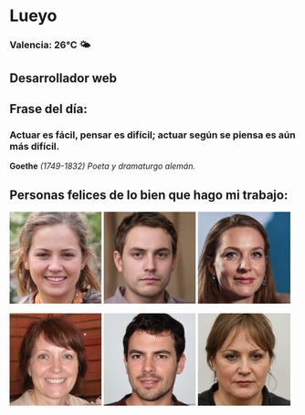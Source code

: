 # Lueyo
### Valencia:  26°C 🌤️
## Desarrollador web
## Frase del día:
<!-- START QUOTE -->
### Actuar es fácil, pensar es difícil; actuar según se piensa es aún más difícil.
**Goethe** *(1749-1832) Poeta y dramaturgo alemán.*
<!-- END QUOTE -->






## Personas felices de lo bien que hago mi trabajo:

<p float="left">
  <img src="src/image_0.png" width="32%" />
  <img src="src/image_1.png" width="32%" /> 
  <img src="src/image_2.png" width="32%" />
</p>
<p float="left">
  <img src="src/image_3.png" width="32%" />
  <img src="src/image_4.png" width="32%" /> 
  <img src="src/image_5.png" width="32%" />
</p>
